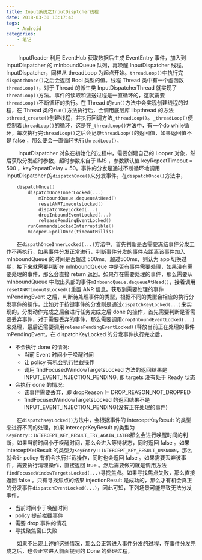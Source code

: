 ```yaml
---
title: Input系统之InputDisptcher线程
date: 2018-03-30 13:17:43
tags:
	- Android
categories:
	- 笔记
---
```


&emsp;&emsp; InputReader 利用 EventHub 获取数据后生成 EventEntry 事件，加入到 InputDispatcher 的 mInboundQueue 队列，再唤醒 InputDispatcher 线程。InputDispatcher，同样从 threadLoop 为起点开始。`threadLoop()`中执行完`dispatchOnce()`之后会返回 Bool 类型的值。线程 Thread 类中有一个虚函数 `threadLoop()`，对于 Thread 的派生类 InputDispatcherThread 就实现了`threadLoop()`方法。事件的读取和派送过程是一直循环的，这就需要`threadLoop()`不断循环的执行。在 Thread 的`run()`方法中会实现创建线程的过程，在 Thread 类的`run()`方法执行后，会调用底层库 libpthread 的方法`pthread_create()`创建线程，并执行回调方法`_threadLoop()`。`_threadLoop()`便控制着`threadLoop()`的循环，这是在`_threadLoop()`方法中，有一个do while循环，每次执行完`threadLoop()`之后会记录`threadLoop()`的返回值，如果返回值不是 false ，那么便会一直循环执行`threadLoop()`。

&emsp;&emsp; InputDispatcher 对象在初始化的过程中，需要创建自己的 Looper 对象，然后获取分发超时参数，超时参数来自于 IMS ，参数默认值 keyRepeatTimeout = 500 ，keyRepeatDelay = 50。事件的分发是通过不断循环地调用 InputDispatcher 的`dispatchOnce()`来分发事件。在`dispatchOnce()`方法中，

``` cpp
	dispatchOnce()
		dispatchOnceInnerLocked(...)
			mInboundQueue.dequeueAtHead()
			resetANRTimeoutsLocked()
			dispatchKeyLocked(...)
			dropInboundEventLocked(...)
			releasePendingEventLocked()
		runCommandsLockedInterruptible()
		mLooper->pollOnce(timeoutMillis)
```

&emsp;&emsp;在`dispathOnceInnerLocked(...)`方法中，首先判断是否需要冻结事件分发工作不再执行，如果事件分发正常进行，判断事件分发的事件点距离该事件加入 mInboundQueue 的时间是否超过 500ms，超过500ms，则认为 app 切换过期，接下来就需要判断在 mInboundQueue 中是否有事件需要处理，如果没有需要处理的事件，那么会直接 return 返回。如果存在需要处理的事件，那么需要从 mInboundQueue 中取出头部的事件`mInboundQueue.dequeueAtHead()`，接着调用`resetANRTimeoutsLocked()`重置 ANR 信息。获取到需要处理的事件 mPendingEvent 之后，判断待处理事件的类型，根据不同的类型会相应的执行分发事件的操作，比如对于按键事件的分发则是通过`dispatchKeyLocked(...)`来实现的，分发动作完成之后会进行任务完成之后 done 的操作，首先需要判断是否需要丢弃事件，对于需要丢弃的事件，那么需要调用`dropInboundEventLocked(...)`来处理，最后还需要调用`releasePendingEventLocked()`释放当前正在处理的事件 mPendingEvent。在 dispatchKeyLocked 的分发事件执行完之后，

* 不会执行 done 的情况:
	* 当前 Event 时间小于唤醒时间
	* 让 policy 有机会执行拦截操作
	* 调用 findFocusedWindowTargetsLocked 方法的返回结果是 INPUT_EVENT_INJECTION_PENDING, 即 targets 没有处于 Ready 状态
* 会执行 done 的情况:
	* 该事件需要丢弃，即 dropReason != DROP_REASON_NOT_DROPPED
	* findFocusedWindowTargetsLocked 的返回结果不是 INPUT_EVENT_INJECTION_PENDING(没有正在处理的事件)

&emsp;&emsp;在`dispatchKeyLocked()`方法中，会根据事件的 interceptKeyResult 的类型来进行不同的处理，如果 interceptKeyResult 的类型为`KeyEntry::INTERCEPT_KEY_RESULT_TRY_AGAIN_LATER`那么会进行唤醒时间的判断，如果当前时间小于唤醒时间，那么会进入等待状态，同时返回 false 。如果 interceptKetResult 的类型为`KeyEntry::INTERCEPT_KEY_RESULT_UNKNOWN`，那么就会让 policy 有机会执行拦截操作，同时也会返回 false 。如果需要丢弃该事件，需要执行清理操作，直接返回 true 。然后需要做的就是调用方法`findFocusedWindowTargetsLocked(...)`寻找焦点。如果寻找焦点失败，那么直接返回 false 。只有寻找焦点的结果 injectionResult 是成功的，那么才有机会真正的分发事件`dispatchEventLocked(...)`，因此可知，下列场景可能导致无法分发事件。

* 当前时间小于唤醒时间
* policy 提前拦截事件
* 需要 drop 事件的情况
* 寻找聚焦窗口失败

&emsp;&emsp;如果不出现上述的这些情况，那么会正常进入事件分发的过程，在事件分发完成之后，也会正常进入前面提到的 Done 的处理过程，
